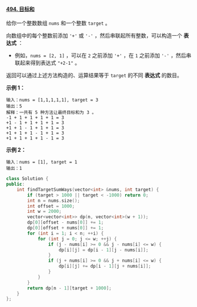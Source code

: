 #### [494. 目标和](https://leetcode-cn.com/problems/target-sum/)

给你一个整数数组 `nums` 和一个整数 `target` 。

向数组中的每个整数前添加 `'+'` 或 `'-'` ，然后串联起所有整数，可以构造一个 **表达式** ：

- 例如，`nums = [2, 1]` ，可以在 `2` 之前添加 `'+'` ，在 `1` 之前添加 `'-'` ，然后串联起来得到表达式 `"+2-1"` 。

返回可以通过上述方法构造的、运算结果等于 `target` 的不同 **表达式** 的数目。

 

**示例 1：**

```
输入：nums = [1,1,1,1,1], target = 3
输出：5
解释：一共有 5 种方法让最终目标和为 3 。
-1 + 1 + 1 + 1 + 1 = 3
+1 - 1 + 1 + 1 + 1 = 3
+1 + 1 - 1 + 1 + 1 = 3
+1 + 1 + 1 - 1 + 1 = 3
+1 + 1 + 1 + 1 - 1 = 3
```

**示例 2：**

```
输入：nums = [1], target = 1
输出：1
```

```C++
class Solution {
public:
    int findTargetSumWays(vector<int> &nums, int target) {
        if (target > 1000 || target < -1000) return 0;
        int n = nums.size();
        int offset = 1000;
        int w = 2000;
        vector<vector<int>> dp(n, vector<int>(w + 1));
        dp[0][offset - nums[0]] += 1;
        dp[0][offset + nums[0]] += 1;
        for (int i = 1; i < n; ++i) {
            for (int j = 0; j <= w; ++j) {
                if (j - nums[i] >= 0 && j - nums[i] <= w) {
                    dp[i][j] = dp[i - 1][j - nums[i]];
                }
                if (j + nums[i] >= 0 && j + nums[i] <= w) {
                    dp[i][j] += dp[i - 1][j + nums[i]];
                }
            }
        }
        return dp[n - 1][target + 1000];
    }
};
```